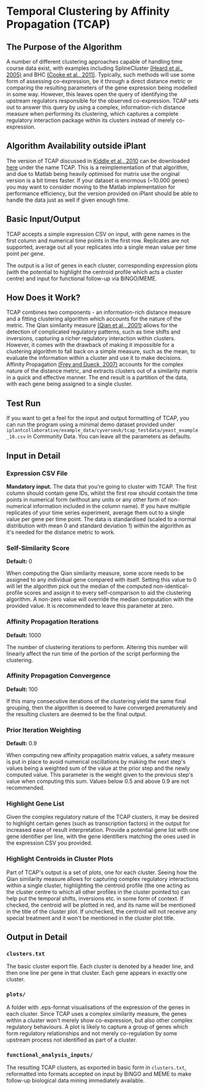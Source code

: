 # Temporal Clustering by Affinity Propagation (TCAP)

## The Purpose of the Algorithm

A number of different clustering approaches capable of handling time course data exist, with examples including SplineCluster [(Heard et al., 2005)][heard2005] and BHC [(Cooke et al., 2011)][cooke2011]. Typically, such methods will use some form of assessing co-expression, be it through a direct distance metric or comparing the resulting parameters of the gene expression being modelled in some way. However, this leaves open the query of identifying the upstream regulators responsible for the observed co-expression. TCAP sets out to answer this query by using a complex, information-rich distance measure when performing its clustering, which captures a complete regulatory interaction package within its clusters instead of merely co-expression.

## Algorithm Availability outside iPlant

The version of TCAP discussed in [Kiddle et al., 2010][kiddle2010] can be downloaded [here][tcapdownload] under the name TCAP. This is a reimplementation of that algorithm, and due to Matlab being heavily optimised for matrix use the original version is a bit times faster. If your dataset is enormous (~10.000 genes) you may want to consider moving to the Matlab implementation for performance efficiency, but the version provided on iPlant should be able to handle the data just as well if given enough time.

## Basic Input/Output

TCAP accepts a simple expression CSV on input, with gene names in the first column and numerical time points in the first row. Replicates are not supported, average out all your replicates into a single mean value per time point per gene.

The output is a list of genes in each cluster, corresponding expression plots (with the potential to highlight the centroid profile which acts a cluster centre) and input for functional follow-up via BiNGO/MEME.

## How Does it Work?

TCAP combines two components - an information-rich distance measure and a fitting clustering algorithm which accounts for the nature of the metric. The Qian similarity measure [(Qian et al., 2001)][qian2001] allows for the detection of complicated regulatory patterns, such as time shifts and inversions, capturing a richer regulatory interaction within clusters. However, it comes with the drawback of making it impossible for a clustering algorithm to fall back on a simple measure, such as the mean, to evaluate the information within a cluster and use it to make decisions. Affinity Propagation [(Frey and Dueck, 2007)][frey2007] accounts for the complex nature of the distance metric, and extracts clusters out of a similarity matrix in a quick and effective manner. The end result is a partition of the data, with each gene being assigned to a single cluster.

## Test Run

If you want to get a feel for the input and output formatting of TCAP, you can run the program using a minimal demo dataset provided under `iplantcollaborative/example_data/cyverseuk/tcap_testdata/yeast_example_10.csv` in Community Data. You can leave all the parameters as defaults.

## Input in Detail

### Expression CSV File

**Mandatory input.** The data that you're going to cluster with TCAP. The first column should contain gene IDs, whilst the first row should contain the time points in numerical form (without any units or any other form of non-numerical information included in the column name). If you have multiple replicates of your time series experiment, average them out to a single value per gene per time point. The data is standardised (scaled to a normal distribution with mean 0 and standard deviation 1) within the algorithm as it's needed for the distance metric to work.

### Self-Similarity Score

**Default:** 0

When computing the Qian similarity measure, some score needs to be assigned to any individual gene compared with itself. Setting this value to 0 will let the algorithm pick out the median of the computed non-identical-profile scores and assign it to every self-comparison to aid the clustering algorithm. A non-zero value will override the median computation with the provided value. It is recommended to leave this parameter at zero.

### Affinity Propagation Iterations

**Default:** 1000

The number of clustering iterations to perform. Altering this number will linearly affect the run time of the portion of the script performing the clustering.

### Affinity Propagation Convergence

**Default:** 100

If this many consecutive iterations of the clustering yield the same final grouping, then the algorithm is deemed to have converged prematurely and the resulting clusters are deemed to be the final output.

### Prior Iteration Weighting

**Default:** 0.9

When computing new affinity propagation matrix values, a safety measure is put in place to avoid numerical oscillations by making the next step's values being a weighted sum of the value at the prior step and the newly computed value. This parameter is the weight given to the previous step's value when computing this sum. Values below 0.5 and above 0.9 are not recommended.

### Highlight Gene List

Given the complex regulatory nature of the TCAP clusters, it may be desired to highlight certain genes (such as transcription factors) in the output for increased ease of result interpretation. Provide a potential gene list with one gene identifier per line, with the gene identifiers matching the ones used in the expression CSV you provided.

### Highlight Centroids in Cluster Plots

Part of TCAP's output is a set of plots, one for each cluster. Seeing how the Qian similarity measure allows for capturing complex regulatory interactions within a single cluster, highlighting the centroid profile (the one acting as the cluster centre to which all other profiles in the cluster pointed to) can help put the temporal shifts, inversions etc. in some form of context. If checked, the centroid will be plotted in red, and its name will be mentioned in the title of the cluster plot. If unchecked, the centroid will not receive any special treatment and it won't be mentioned in the cluster plot title.

## Output in Detail

### `clusters.txt`

The basic cluster export file. Each cluster is denoted by a header line, and then one line per gene in that cluster. Each gene appears in exactly one cluster.

### `plots/`

A folder with .eps-format visualisations of the expression of the genes in each cluster. Since TCAP uses a complex similarity measure, the genes within a cluster won't merely show co-expression, but also other complex regulatory behaviours. A plot is likely to capture a group of genes which form regulatory relationships and not merely co-regulation by some upstream process not identified as part of a cluster.

### `functional_analysis_inputs/`

The resulting TCAP clusters, as exported in basic form in `clusters.txt`, reformatted into formats accepted on input by BiNGO and MEME to make follow-up biological data mining immediately available.

[heard2005]: http://www.pnas.org/content/102/47/16939.short
[cooke2011]: http://bmcbioinformatics.biomedcentral.com/articles/10.1186/1471-2105-12-399
[qian2001]: http://www.sciencedirect.com/science/article/pii/S0022283600952197?np=y
[kiddle2010]: https://bioinformatics.oxfordjournals.org/content/26/3/355.full
[tcapdownload]: http://www.wsbc.warwick.ac.uk/stevenkiddle/tcap.html
[frey2007]: http://science.sciencemag.org/content/315/5814/972